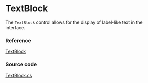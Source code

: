 # TextBlock

The `TextBlock` control allows for the display of label-like text in the interface.

### Reference <a id="reference"></a>

[TextBlock](http://reference.avaloniaui.net/api/Avalonia.Controls/TextBlock/)

### Source code <a id="source-code"></a>

[TextBlock.cs](https://github.com/AvaloniaUI/Avalonia/blob/master/src/Avalonia.Controls/TextBlock.cs)


